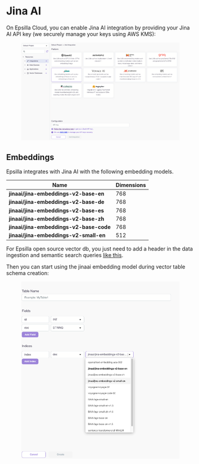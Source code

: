 # Jina AI

On Epsilla Cloud, you can enable Jina AI integration by providing your Jina AI API key (we securely manage your keys using AWS KMS):

<figure><img src="../../.gitbook/assets/Screenshot 2024-05-18 at 8.52.08 AM.png" alt=""><figcaption></figcaption></figure>

## Embeddings

Epsilla integrates with Jina AI with the following embedding models.

| Name                                    | Dimensions |
| --------------------------------------- | ---------- |
| **jinaai/jina-embeddings-v2-base-en**   | 768        |
| **jinaai/jina-embeddings-v2-base-de**   | 768        |
| **jinaai/jina-embeddings-v2-base-es**   | 768        |
| **jinaai/jina-embeddings-v2-base-zh**   | 768        |
| **jinaai/jina-embeddings-v2-base-code** | 768        |
| **jinaai/jina-embeddings-v2-small-en**  | 512        |

For Epsilla open source vector db, you just need to add a header in the data ingestion and semantic search queries [like this](../embeddings.md#jina-ai-embedding).

Then you can start using the jinaai embedding model during vector table schema creation:

<figure><img src="../../.gitbook/assets/Screenshot 2024-01-10 at 10.52.40 AM.png" alt=""><figcaption></figcaption></figure>
